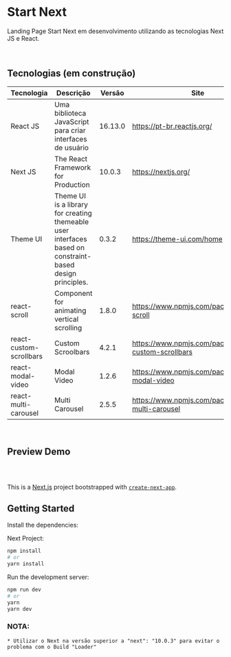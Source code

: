 # Start Next


Landing Page Start Next em desenvolvimento utilizando as tecnologias Next JS e React.

<br>

## Tecnologias (em construção)

Tecnologia | Descrição | Versão | Site
------------ | ------------- | ------------ | ------------
React JS | Uma biblioteca JavaScript para criar interfaces de usuário | 16.13.0 | https://pt-br.reactjs.org/
Next JS| The React Framework for Production | 10.0.3 | https://nextjs.org/
Theme UI | Theme UI is a library for creating themeable user interfaces based on constraint-based design principles.  | 0.3.2 | https://theme-ui.com/home
react-scroll | Component for animating vertical scrolling | 1.8.0 | https://www.npmjs.com/package/react-scroll
react-custom-scrollbars | Custom Scroolbars | 4.2.1 | https://www.npmjs.com/package/react-custom-scrollbars
react-modal-video | Modal Video | 1.2.6 | https://www.npmjs.com/package/react-modal-video
react-multi-carousel | Multi Carousel | 2.5.5 | https://www.npmjs.com/package/react-multi-carousel

<br>

## Preview Demo




##

<br>

This is a [Next.js](https://nextjs.org/) project bootstrapped with [`create-next-app`](https://github.com/vercel/next.js/tree/canary/packages/create-next-app).


## Getting Started

Install the dependencies: 

Next Project:

```bash
npm install
# or 
yarn install
```
Run the development server:
```bash
npm run dev
# or
yarn
yarn dev
```

### NOTA:

```
* Utilizar o Next na versão superior a "next": "10.0.3" para evitar o problema com o Build "Loader"

```
